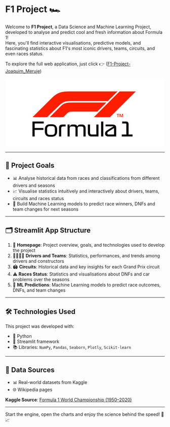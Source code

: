 # F1 Project 🏎️

Welcome to **F1 Project**, a Data Science and Machine Learning Project, developed to analyse and predict cool and fresh information about Formula 1!  
Here, you'll find interactive visualisations, predictive models, and fascinating statistics about F1's most iconic drivers, teams, circuits, and even races status.

To explore the full web application, just click 👉 ([F1-Project-Joaquim_Meruje](https://f1-project-joaquim-meruje.streamlit.app/))

![Logo](Images/logo.jpg)

---

## 🎯 Project Goals

- 📊 Analyse historical data from races and classifications from different drivers and seasons  
- 📈 Visualise statistics intuitively and interactively about drivers, teams, circuits and races status  
- 🤖 Build Machine Learning models to predict race winners, DNFs and team changes for next seasons

---

## 🗂️ Streamlit App Structure

1. 🏁 **Homepage**: Project overview, goals, and technologies used to develop the project  
2. 👨‍👩‍👧‍👦 **Drivers and Teams**: Statistics, performances, and trends among drivers and constructors  
3. 🏟️ **Circuits**: Historical data and key insights for each Grand Prix circuit  
4. ⚠️ **Races Status**: Statistics and visualisations about DNFs and car problems over the seasons  
5. 🤖 **ML Predictions**: Machine Learning models to predict race outcomes, DNFs, and team changes

---

## 🛠️ Technologies Used

This project was developed with:

- 🐍 Python  
- 🧪 Streamlit framework  
- 📚 Libraries: `NumPy`, `Pandas`, `Seaborn`, `Plotly`, `Scikit-learn`

---

## 📂 Data Sources

- 📊 Real-world datasets from Kaggle  
- 🌐 Wikipedia pages  

**Kaggle Source**: [Formula 1 World Championship (1950–2020)](https://www.kaggle.com/datasets/rohanrao/formula-1-world-championship-1950-2020)

---

Start the engine, open the charts and enjoy the science behind the speed! 🏁📈




